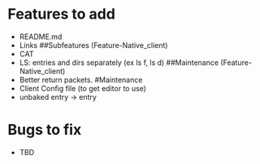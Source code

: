 # Features to add
* README.md
* Links
##Subfeatures (Feature-Native\_client)
* CAT
* LS: entries and dirs separately (ex ls f, ls d)
##Maintenance (Feature-Native\_client)
* Better return packets.
#Maintenance
* Client Config file (to get editor to use)
* unbaked entry -> entry
# Bugs to fix
* TBD
